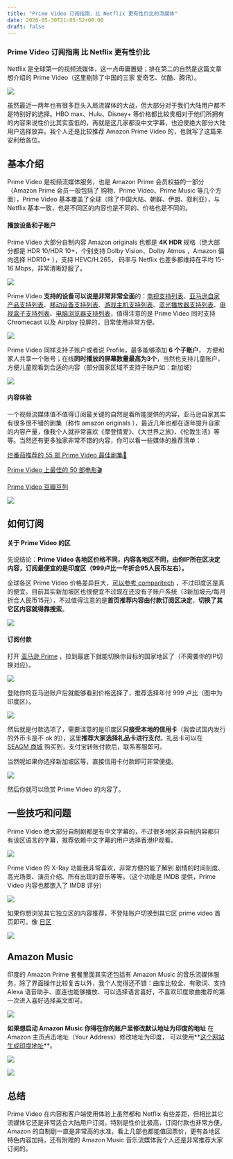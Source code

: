 ```yaml
---
title: "Prime Video 订阅指南，比 Netflix 更有性价比的流媒体"
date: 2020-05-30T21:05:52+08:00
draft: false
---
```


### Prime Video 订阅指南 比 Netflix 更有性价比

Netflix 是全球第一的视频流媒体，这一点毋庸置疑；排在第二的自然是这篇文章想介绍的 Prime Video<!--more-->（这里剔除了中国的三家 爱奇艺、优酷、腾讯）。

![](https://oss.qust.me/img/20200531151543.png)

虽然最近一两年也有很多巨头入局流媒体的大战，但大部分对于我们大陆用户都不是特别好的选择。HBO max、Hulu、Disney+ 等价格都比较贵相对于他们所拥有的内容来说性价比其实蛮低的，再就是这几家都没中文字幕，也迫使绝大部分大陆用户选择放弃。我个人还是比较推荐 Amazon Prime Video 的，也就写了这篇来安利给各位。

## 基本介绍

Prime Video 是视频流媒体服务，也是 Amazon Prime 会员权益的一部分（Amazon Prime 会员一般包括了 购物、Prime Video、Prime Music 等几个方面），Prime Video 基本覆盖了全球（除了中国大陆、朝鲜、伊朗、叙利亚），与 Netflix 基本一致，也是不同区的内容也是不同的、价格也是不同的。

#### 播放设备和子账户

Prime Video 大部分自制内容 Amazon originals 也都是 **4K HDR** 规格（绝大部分都是 HDR 10/HDR 10+，个别支持 Dolby Vision、Dolby Atmos ，Amazon 偏向选择 HDR10+ ），支持 HEVC/H.265， 码率与 Netflix 也差多都维持在平均 15-16 Mbps，非常清晰舒服了。

![](https://oss.qust.me/img/20200531225629.jpg)

 Prime Video **支持的设备可以说是非常非常全面**的：[电视支持列表](https://www.primevideo.com/region/eu/help?nodeId=GK4GR2DKAKDK92H9)、[亚马逊自家产品支持列表](https://www.primevideo.com/region/eu/help?nodeId=GJNRWRVL52FFHJ82)、[移动设备支持列表](https://www.primevideo.com/region/eu/help/ref=atv_hp_nd_cnt?nodeId=G97NYNWZ7BB9CNDW)、[游戏主机支持列表](https://www.primevideo.com/region/eu/help/ref=atv_hp_nd_cnt?nodeId=GUSU9JFSNXLA99CU)、[蓝光播放器支持列表](https://www.primevideo.com/region/eu/help/ref=atv_hp_nd_cnt?nodeId=GLKUJP7ALG5QR26B)、[电视盒子支持列表](https://www.primevideo.com/region/eu/help?nodeId=GTAQMQBSRQKKE9FJ)、[电脑浏览器支持列表](https://www.primevideo.com/region/eu/help/ref=atv_hp_nd_cnt?nodeId=GUX9FYHU5D8LC9EJ)，值得注意的是 Prime Video  同时支持 Chromecast 以及 Airplay 投屏的，日常使用非常方便。 

![](https://oss.qust.me/img/20200531164535.jpg)

Prime Video 同样支持子账户或者说 Profile，最多能够添加 **6 个子账户**， 方便和家人共享一个账号；在线**同时播放的屏幕数量最高为3个**，当然也支持儿童账户，方便儿童观看到合适的内容（部分国家区域不支持子账户如：新加坡）

![](https://oss.qust.me/img/20200531171059.jpg)

#### 内容体验

一个视频流媒体值不值得订阅最关键的自然是看所能提供的内容，亚马逊自家其实有很多很不错的剧集（称作 amazon originals ），最近几年也都在逐年提升自家的内容产量，像我个人就非常喜欢《摩登情爱》、《大世界之旅》、《伦敦生活》等等。当然还有更多独家非常不错的内容，你可以看一些媒体的推荐清单：

[烂番茄推荐的 55 部 Prime Video 最佳剧集🍅](https://editorial.rottentomatoes.com/guide/best-tv-shows-and-movies-original-to-amazon-prime-video/)

[Prime Video 上最佳的 50 部电影🎬](https://www.digitaltrends.com/movies/best-movies-on-amazon-prime/)

[Prime Video 豆瓣豆列](https://www.douban.com/doulist/117006102/?start=0&sort=seq&playable=0&sub_type=)

![](https://oss.qust.me/img/20200601004726.jpg)

## 如何订阅

#### 关于 Prime Video 的区

先说结论：**Prime Video 各地区价格不同，内容各地区不同，由你IP所在区决定内容，订阅最便宜的是印度区（999卢比一年折合95人民币左右）。**

全球各区 Prime Video 价格差异巨大，[可以参考  comparitech](https://www.comparitech.com/blog/vpn-privacy/amazon-prime-video-cost/) ，不过印度区是真的便宜。目前其实新加坡区也很便宜不过现在还没有子账户系统（3新加坡元/每月 折合人民币15元），不过值得注意的是**首页推荐内容由付款订阅区决定**，**切换了其它区内容就得靠搜索**。

![](https://oss.qust.me/img/20200602222406.jpg)

#### 订阅付款

打开 [亚马逊 Prime](https://www.amazon.in/amazonprime) ，拉到最底下就能切换你目标的国家地区了（不需要你的IP切换对应）。

![](https://oss.qust.me/img/20200602224248.jpg)

登陆你的亚马逊账户后就能够看到价格选择了，推荐选择年付 999 卢比（图中为印度区）。

![](https://oss.qust.me/img/20200602224731.jpg)

然后就是付款选项了，需要注意的是印度区**只接受本地的信用卡**（我尝试国内发行的外币卡是不 ok 的），这里**推荐大家选择礼品卡进行支付**。礼品卡可以在 [SEAGM 商城](https://www.seagm.com/zh/amazon-gift-card-india) 购买到，支付宝转账付款后，联系客服即可。

当然呢如果你选择新加坡区等，直接信用卡付款即可非常便捷。

![](https://oss.qust.me/img/20200603013852.jpg)

然后你就可以欣赏 Prime Video 的内容了。

## **一些技巧和问题**

Prime Video 绝大部分自制剧都是有中文字幕的，不过很多地区非自制内容都只有该区语言的字幕，推荐依赖中文字幕的用户选择香港IP观看。

![](https://oss.qust.me/img/20200602231840.jpg)

Prime Video 的 X-Ray 功能我非常喜欢，非常方便的能了解到 剧情的时间刻度、高光场景、演员介绍、所有出现的音乐等等。（这个功能是 IMDB 提供，Prime Video 内容也都嵌入了 IMDB 评分）

![](https://oss.qust.me/img/20200602232024.jpg)

如果你想浏览其它独立区的内容推荐，不登陆账户切换到其它区 prime video 首页即可。像 [日区](https://www.amazon.co.jp/Prime-Video/b?node=3535604051)

![](https://oss.qust.me/img/20200602232520.jpg)

## Amazon Music

印度的 Amazon Prime 套餐里面其实还包括有 Amazon Music 的音乐流媒体服务，除了界面操作比较复古以外，我个人觉得还不错：曲库比较全、有歌词、支持 Alexa 语音助手、直连也能够播放、可以选择语言喜好，不喜欢印度歌曲推荐的第一次进入喜好选择英文即可。

![](https://oss.qust.me/img/20200603125748.jpg)

**如果想启动 Amazon Music 你得在你的账户里修改默认地址为印度的地址** 在 Amazon 主页点击地址（Your Address）修改地址为印度， 可以使用**[这个网站生成印度地址](https://www.fakeaddressgenerator.com/World_more/India_address_generator)**。

![](https://oss.qust.me/img/20200603130722.jpg)

![](https://oss.qust.me/img/20200603131040.jpg)



## 总结

Prime Video 在内容和客户端使用体验上虽然都和 Netflix 有些差距，但相比其它流媒体它还是非常适合大陆用户订阅，特别是性价比极高，订阅付款也非常方便。Amazon 的自制剧一直是非常高的水准，看上几部也都能值回票价，更有各地区特色内容加持，还有附赠的 Amazon Music 音乐流媒体我个人还是非常推荐大家订阅的。